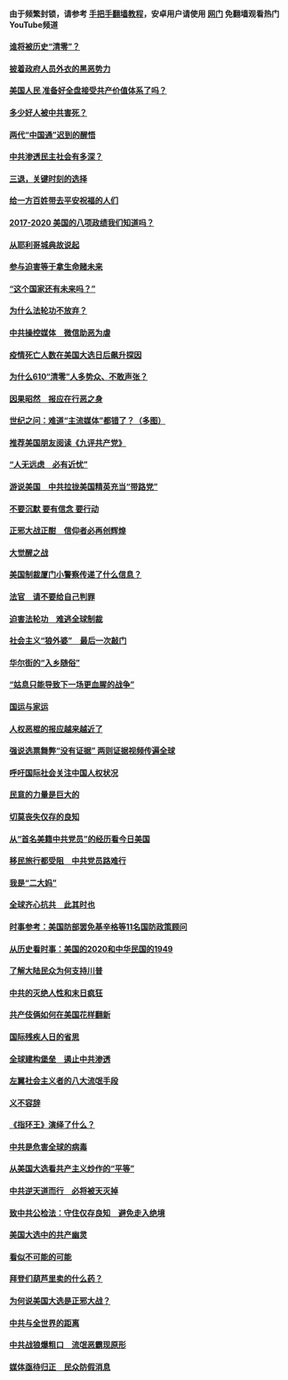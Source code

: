 #### 由于频繁封锁，请参考 [手把手翻墙教程](https://github.com/gfw-breaker/guides/wiki/)，安卓用户请使用 [网门](https://github.com/gfw-breaker/nogfw/blob/master/dl.md?t=01031900) 免翻墙观看热门YouTube频道 

#### [谁将被历史“清零”？](../pages/73/417485.md?t=01031900) 

#### [披着政府人员外衣的黑恶势力](../pages/73/417442.md?t=01031900) 

#### [美国人民 准备好全盘接受共产价值体系了吗？](../pages/73/417491.md?t=01031900) 

#### [多少好人被中共害死？](../pages/73/417144.md?t=01031900) 

#### [两代“中国通”迟到的醒悟](../pages/73/417064.md?t=01031900) 

#### [中共渗透民主社会有多深？](../pages/73/417063.md?t=01031900) 

#### [三退，关键时刻的选择](../pages/73/416969.md?t=01031900) 

#### [给一方百姓带去平安祝福的人们](../pages/73/416941.md?t=01031900) 

#### [2017-2020  美国的八项政绩我们知道吗？](../pages/73/416968.md?t=01031900) 

#### [从耶利哥城典故说起](../pages/73/416892.md?t=01031900) 

#### [参与迫害等于拿生命赌未来](../pages/73/416856.md?t=01031900) 

#### [“这个国家还有未来吗？”](../pages/73/416852.md?t=01031900) 

#### [为什么法轮功不放弃？](../pages/73/416864.md?t=01031900) 

#### [中共操控媒体　微信助恶为虐](../pages/73/416724.md?t=01031900) 

#### [疫情死亡人数在美国大选日后飙升探因](../pages/73/416606.md?t=01031900) 

#### [为什么610“清零”人多势众、不敢声张？](../pages/73/416632.md?t=01031900) 

#### [因果昭然　报应在行恶之身](../pages/73/416582.md?t=01031900) 

#### [世纪之问：难道“主流媒体”都错了？（多图）](../pages/73/416571.md?t=01031900) 

#### [推荐美国朋友阅读《九评共产党》](../pages/73/416510.md?t=01031900) 

#### [“人无远虑　必有近忧”](../pages/73/416513.md?t=01031900) 

#### [游说美国　中共拉拢美国精英充当“带路党”](../pages/73/416529.md?t=01031900) 

#### [不要沉默 要有信念 要行动](../pages/73/416457.md?t=01031900) 

#### [正邪大战正酣　信仰者必再创辉煌](../pages/73/416433.md?t=01031900) 

#### [大觉醒之战](../pages/73/416456.md?t=01031900) 

#### [美国制裁厦门小警察传递了什么信息？](../pages/73/416432.md?t=01031900) 

#### [法官　请不要给自己判罪](../pages/73/416379.md?t=01031900) 

#### [迫害法轮功　难逃全球制裁](../pages/73/416380.md?t=01031900) 

#### [社会主义“狼外婆”　最后一次敲门](../pages/73/416394.md?t=01031900) 

#### [华尔街的“入乡随俗”](../pages/73/416395.md?t=01031900) 

#### [“姑息只能导致下一场更血腥的战争”](../pages/73/416223.md?t=01031900) 

#### [国运与家运](../pages/73/416224.md?t=01031900) 

#### [人权恶棍的报应越来越近了](../pages/73/416276.md?t=01031900) 

#### [强说选票舞弊“没有证据” 两则证据视频传遍全球](../pages/73/416227.md?t=01031900) 

#### [呼吁国际社会关注中国人权状况](../pages/73/416135.md?t=01031900) 

#### [民意的力量是巨大的](../pages/73/416222.md?t=01031900) 

#### [切莫丧失仅存的良知](../pages/73/416134.md?t=01031900) 

#### [从“首名美籍中共党员”的经历看今日美国](../pages/73/416114.md?t=01031900) 

#### [移民旅行都受阻　中共党员路难行](../pages/73/416033.md?t=01031900) 

#### [我是“二大妈”](../pages/73/415529.md?t=01031900) 

#### [全球齐心抗共　此其时也](../pages/73/415989.md?t=01031900) 

#### [时事参考：美国防部罢免基辛格等11名国防政策顾问](../pages/73/415970.md?t=01031900) 

#### [从历史看时事：美国的2020和中华民国的1949](../pages/73/415949.md?t=01031900) 

#### [了解大陆民众为何支持川普](../pages/73/415950.md?t=01031900) 

#### [中共的灭绝人性和末日疯狂](../pages/73/415944.md?t=01031900) 

#### [共产伎俩如何在美国花样翻新](../pages/73/415908.md?t=01031900) 

#### [国际残疾人日的省思](../pages/73/415849.md?t=01031900) 

#### [全球建构堡垒　遏止中共渗透](../pages/73/415850.md?t=01031900) 

#### [左翼社会主义者的八大流氓手段](../pages/73/415802.md?t=01031900) 

#### [义不容辞](../pages/73/415807.md?t=01031900) 

#### [《指环王》演绎了什么？](../pages/73/415739.md?t=01031900) 

#### [中共是危害全球的病毒](../pages/73/415569.md?t=01031900) 

#### [从美国大选看共产主义炒作的“平等”](../pages/73/415654.md?t=01031900) 

#### [中共逆天道而行　必将被天灭掉](../pages/73/415626.md?t=01031900) 

#### [致中共公检法：守住仅存良知　避免走入绝境](../pages/73/415627.md?t=01031900) 

#### [美国大选中的共产幽灵](../pages/73/415618.md?t=01031900) 

#### [看似不可能的可能](../pages/73/415619.md?t=01031900) 

#### [拜登们葫芦里卖的什么药？](../pages/73/415531.md?t=01031900) 

#### [为何说美国大选是正邪大战？](../pages/73/415530.md?t=01031900) 

#### [中共与全世界的距离](../pages/73/415435.md?t=01031900) 

#### [中共战狼爆粗口　流氓恶霸现原形](../pages/73/415426.md?t=01031900) 

#### [媒体亟待归正　民众防假消息](../pages/73/415402.md?t=01031900) 

